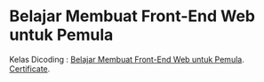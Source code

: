 # Belajar Membuat Front-End Web untuk Pemula
Kelas Dicoding : [Belajar Membuat Front-End Web untuk Pemula](https://www.dicoding.com/academies/315).  
[Certificate](https://www.dicoding.com/certificates/).  

